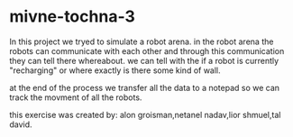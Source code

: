 # mivne-tochna-3

In this project we tryed to simulate a robot arena.
in the robot arena the robots can communicate with each other and through this communication they can tell there whereabout.
we can tell with the if a robot is currently "recharging" or where exactly is there some kind of wall.

at the end of the process we transfer all the data to a notepad so we can track the movment of all the robots.

this exercise was created by:
alon groisman,netanel nadav,lior shmuel,tal david.

